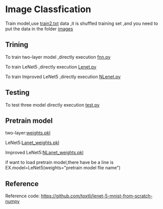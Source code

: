 # Image Classfication

Train model,use [train2.txt](https://github.com/Robert0831/NNClassfication/blob/main/train2.txt) data ,it is shuffled training set ,and you need to put the data in the folder [images](https://github.com/Robert0831/NNClassfication/tree/main/image)

Trining
----------------------------------------------------------------------------
To train two-layer model ,directly execution [fnn.py](https://github.com/Robert0831/NNClassfication/blob/main/fnn.py)

To train LeNet5 ,directly execution [Lenet.py](https://github.com/Robert0831/NNClassfication/blob/main/Lenet.py)

To train Improved LeNet5 ,directly execution [NLenet.py](https://github.com/Robert0831/NNClassfication/blob/main/NLenet.py)

Testing
----------------------------------------------------------------------------

To test three model directly execution [test.py](https://github.com/Robert0831/NNClassfication/blob/main/test.py)

Pretrain model 
----------------------------------------------------------------------------

two-layer:[weights.pkl](https://github.com/Robert0831/NNClassfication/blob/main/weights.pkl)

LeNet5:[Lanet_weights.pkl](https://github.com/Robert0831/NNClassfication/blob/main/weights.pkl)

Improved LeNet5:[NLanet_weights.pkl](https://github.com/Robert0831/NNClassfication/blob/main/weights.pkl)

if want to load pretrain model,there have be a line is  EX.model=LeNet5(weights="pretrain model flie name") 

Reference
----------------------------------------------------------------------------
Reference code: https://github.com/toxtli/lenet-5-mnist-from-scratch-numpy

